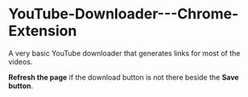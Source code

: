 # YouTube-Downloader---Chrome-Extension

A very basic YouTube downloader that generates links for most of the videos.

**Refresh the page** if the download button is not there beside the **Save button**.
